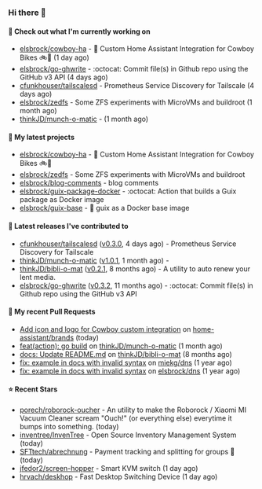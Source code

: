 ### Hi there 👋

#### 👷 Check out what I'm currently working on

- [elsbrock/cowboy-ha](https://github.com/elsbrock/cowboy-ha) - 🤠 Custom Home Assistant Integration for Cowboy Bikes 🚲💨 (1 day ago)
- [elsbrock/go-ghwrite](https://github.com/elsbrock/go-ghwrite) - :octocat: Commit file(s) in Github repo using the GitHub v3 API (4 days ago)
- [cfunkhouser/tailscalesd](https://github.com/cfunkhouser/tailscalesd) - Prometheus Service Discovery for Tailscale (4 days ago)
- [elsbrock/zedfs](https://github.com/elsbrock/zedfs) - Some ZFS experiments with MicroVMs and buildroot (1 month ago)
- [thinkJD/munch-o-matic](https://github.com/thinkJD/munch-o-matic) -  (1 month ago)

#### 🌱 My latest projects

- [elsbrock/cowboy-ha](https://github.com/elsbrock/cowboy-ha) - 🤠 Custom Home Assistant Integration for Cowboy Bikes 🚲💨
- [elsbrock/zedfs](https://github.com/elsbrock/zedfs) - Some ZFS experiments with MicroVMs and buildroot
- [elsbrock/blog-comments](https://github.com/elsbrock/blog-comments) - blog comments
- [elsbrock/guix-package-docker](https://github.com/elsbrock/guix-package-docker) - :octocat: Action that builds a Guix package as Docker image
- [elsbrock/guix-base](https://github.com/elsbrock/guix-base) - :whale: guix as a Docker base image

#### 🔭 Latest releases I've contributed to

- [cfunkhouser/tailscalesd](https://github.com/cfunkhouser/tailscalesd) ([v0.3.0](https://github.com/cfunkhouser/tailscalesd/releases/tag/v0.3.0), 4 days ago) - Prometheus Service Discovery for Tailscale
- [thinkJD/munch-o-matic](https://github.com/thinkJD/munch-o-matic) ([v1.0.1](https://github.com/thinkJD/munch-o-matic/releases/tag/v1.0.1), 1 month ago) - 
- [thinkJD/bibli-o-mat](https://github.com/thinkJD/bibli-o-mat) ([v0.2.1](https://github.com/thinkJD/bibli-o-mat/releases/tag/v0.2.1), 8 months ago) - A utility to auto renew your lent media.
- [elsbrock/go-ghwrite](https://github.com/elsbrock/go-ghwrite) ([v0.3.2](https://github.com/elsbrock/go-ghwrite/releases/tag/v0.3.2), 11 months ago) - :octocat: Commit file(s) in Github repo using the GitHub v3 API

#### 🔨 My recent Pull Requests

- [Add icon and logo for Cowboy custom integration](https://github.com/home-assistant/brands/pull/5034) on [home-assistant/brands](https://github.com/home-assistant/brands) (today)
- [feat(action): go build](https://github.com/thinkJD/munch-o-matic/pull/8) on [thinkJD/munch-o-matic](https://github.com/thinkJD/munch-o-matic) (1 month ago)
- [docs: Update README.md](https://github.com/thinkJD/bibli-o-mat/pull/25) on [thinkJD/bibli-o-mat](https://github.com/thinkJD/bibli-o-mat) (8 months ago)
- [fix: example in docs with invalid syntax](https://github.com/miekg/dns/pull/1401) on [miekg/dns](https://github.com/miekg/dns) (1 year ago)
- [fix: example in docs with invalid syntax](https://github.com/elsbrock/dns/pull/1) on [elsbrock/dns](https://github.com/elsbrock/dns) (1 year ago)

#### ⭐ Recent Stars

- [porech/roborock-oucher](https://github.com/porech/roborock-oucher) - An utility to make the Roborock / Xiaomi MI Vacuum Cleaner scream &#34;Ouch!&#34; (or everything else) everytime it bumps into something. (today)
- [inventree/InvenTree](https://github.com/inventree/InvenTree) - Open Source Inventory Management System (today)
- [SFTtech/abrechnung](https://github.com/SFTtech/abrechnung) - Payment tracking and splitting for groups :money_with_wings: (today)
- [jfedor2/screen-hopper](https://github.com/jfedor2/screen-hopper) - Smart KVM switch (1 day ago)
- [hrvach/deskhop](https://github.com/hrvach/deskhop) - Fast Desktop Switching Device (1 day ago)
